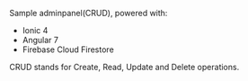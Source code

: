 Sample adminpanel(CRUD), powered with:
- Ionic 4
- Angular 7
- Firebase Cloud Firestore

CRUD stands for Create, Read, Update and Delete operations.